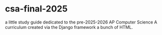 # csa-final-2025

a little study guide dedicated to the pre-2025-2026 AP Computer Science A curriculum created via the Django framework a bunch of HTML.
